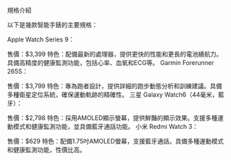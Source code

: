 規格介紹

以下是幾款智能手錶的主要規格：

Apple Watch Series 9：

售價：$3,399
特色：配備最新的處理器，提供更快的性能和更長的電池續航力。具備高精度的健康監測功能，包括心率、血氧和ECG等。
Garmin Forerunner 265S：

售價：$3,799
特色：專為跑者設計，提供詳細的跑步動態分析和訓練建議。具備多種衛星定位系統，確保運動軌跡的精確性。
三星 Galaxy Watch6（44毫米，藍牙）：

售價：$2,798
特色：採用AMOLED顯示螢幕，提供鮮豔的顯示效果。支援多種運動模式和健康監測功能，並具備藍牙通話功能。
小米 Redmi Watch 3：

售價：$629
特色：配備1.75吋AMOLED螢幕，支援藍牙通話。具備多種運動模式和健康監測功能，性價比高。